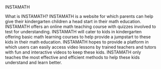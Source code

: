 INSTAMATH

What is INSTAMATH? INSTAMATH is a website for which parents can help give their kindergarten children a head start in their math education. INSTAMATH offers an online math teaching course with quizzes involved to test for understanding. INSTAMATH will cater to kids in kindergarten offering basic math learning courses to help provide a jumpstart to these kids in their math education. INSTAMATH hopes to provide a platform in which users can easily access video lessons by trained teachers and tutors with fun and interactive videos to keep these kids. INSTAMATH only teaches the most effective and efficient methods to help these kids understand and learn better.
